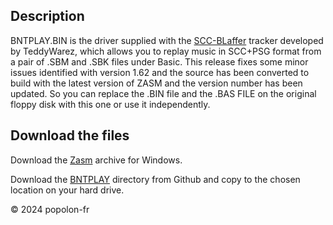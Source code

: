 ﻿## Description

BNTPLAY.BIN is the driver supplied with the [SCC-BLaffer](https://www.msx.org/wiki/SCC_Blaffer_NT_file_format) tracker developed by
    TeddyWarez, which allows you to replay music in SCC+PSG format from a pair of .SBM and .SBK files under Basic. This release fixes some minor issues identified with version 1.62 and the source has been converted to build with the latest version of ZASM and the version number has been updated. So you can replace the .BIN file and the .BAS FILE on the original floppy disk with this one or use it independently.

## Download the files

Download the [Zasm](https://k1.spdns.de/Develop/Projects/zasm/Distributions/) archive for Windows.

Download the [BNTPLAY](https://codeload.github.com/popolonfr/Bnt-Play/zip/refs/heads/main) directory from Github and copy to the chosen location on your hard drive.

&copy; 2024 popolon-fr
